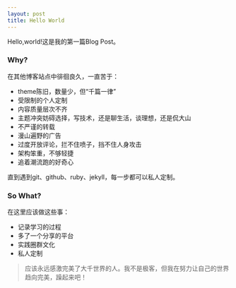 ```yaml
---
layout: post
title: Hello World
---
```

Hello,world!这是我的第一篇Blog Post。
### Why?

在其他博客站点中徘徊良久，一直苦于：

- theme陈旧，数量少，但“千篇一律”
- 受限制的个人定制
- 内容质量层次不齐
- 主题冲突妨碍选择，写技术，还是聊生活，谈理想，还是侃大山
- 不严谨的转载
- 漫山遍野的广告
- 过度开放评论，拦不住喷子，挡不住人身攻击
- 架构笨重，不够轻捷
- 追着潮流跑的好奇心

直到遇到git、github、ruby、jekyll，每一步都可以私人定制。

### So What?

在这里应该做这些事：

- 记录学习的过程
- 多了一个分享的平台
- 实践圈群文化
- 私人定制

>应该永远感激完美了大千世界的人。我不是极客，但我在努力让自己的世界趋向完美，躁起来吧！

